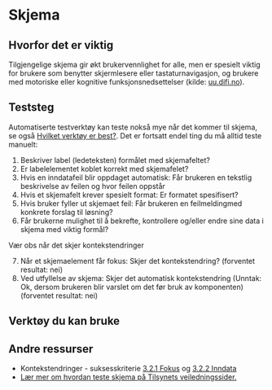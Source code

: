 # Skjema

## Hvorfor det er viktig
Tilgjengelige skjema gir økt brukervennlighet for alle, men er spesielt viktig for brukere som benytter skjermlesere eller tastaturnavigasjon, og brukere med motoriske eller kognitive funksjonsnedsettelser (kilde: [uu.difi.no](https://uu.difi.no/krav-og-regelverk/losningsforslag-web/skjema)).

## Teststeg

Automatiserte testverktøy kan teste nokså mye når det kommer til skjema, se også [Hvilket verktøy er best?](/hvordan-faa-det-til/UU-testing/automatisert-testing/hvilket-verktøy-er-best.md). Det er fortsatt endel ting du må alltid teste manuelt:

1. Beskriver label (ledeteksten) formålet med skjemafeltet? 
2. Er labelelementet koblet korrekt med skjemafelet?
3. Hvis en inndatafeil blir oppdaget automatisk: Får brukeren en tekstlig beskrivelse av feilen og hvor feilen oppstår
4. Hvis et skjemafelt krever spesielt format: Er formatet spesifisert?
5. Hvis bruker fyller ut skjemaet feil: Får brukeren en feilmeldingmed konkrete forslag til løsning?
6. Får brukerne mulighet til å bekrefte, kontrollere og/eller endre sine data i skjema med viktig formål? 


Vær obs når det skjer kontekstendringer

7. Når et skjemaelement får fokus: Skjer det  kontekstendring? (forventet resultat: nei)
8. Ved utfyllelse av skjema: Skjer det automatisk kontekstendring (Unntak: Ok, dersom brukeren blir varslet om det før bruk av komponenten)(forventet resultat: nei)

## Verktøy du kan bruke


## Andre ressurser
* Kontekstendringer - suksesskriterie [3.2.1 Fokus](https://uu.difi.no/krav-og-regelverk/wcag-20-standarden/321-fokus-niva) og 
[3.2.2 Inndata](https://uu.difi.no/krav-og-regelverk/wcag-20-standarden/322-inndata-niva)
* [Lær mer om hvordan teste skjema på Tilsynets veiledningssider.](https://uu.difi.no/krav-og-regelverk/kom-i-gang/hvordan-teste-universell-utforming-av-ditt-nettsted#skjema)

